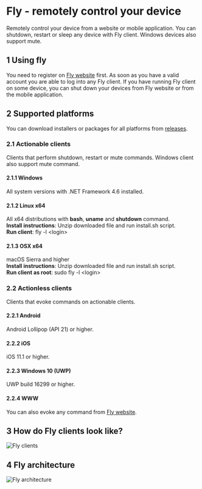 # Fly - remotely control your device
Remotely control your device from a website or mobile application. You can shutdown, restart or sleep any device with Fly client. Windows devices also support mute.

## 1 Using fly
You need to register on [Fly website](https://fly.starekit.cz/) first. As soon as you have a valid account you are able to log into any Fly client. If you have running Fly client on some device, you can shut down your devices from Fly website or from the mobile application.

## 2 Supported platforms
You can download installers or packages for all platforms from [releases](https://github.com/starek4/fly/releases/latest).

### 2.1 Actionable clients
Clients that perform shutdown, restart or mute commands. Windows client also support mute command.

#### 2.1.1 Windows
All system versions with .NET Framework 4.6 installed.

#### 2.1.2 Linux x64
All x64 distributions with **bash**, **uname** and **shutdown** command.<br />
**Install instructions**: Unzip downloaded file and run install.sh script.<br />
**Run client**: fly -l \<login\>

#### 2.1.3 OSX x64
macOS Sierra and higher<br />
**Install instructions**: Unzip downloaded file and run install.sh script.<br />
**Run client as root**: sudo fly -l \<login\>

### 2.2 Actionless clients
Clients that evoke commands on actionable clients.

#### 2.2.1 Android
Android Lollipop (API 21) or higher.

#### 2.2.2 iOS
iOS 11.1 or higher.

#### 2.2.3 Windows 10 (UWP)
UWP build 16299 or higher.

#### 2.2.4 WWW
You can also evoke any command from [Fly website](https://fly.starekit.cz/).

## 3 How do Fly clients look like?
![Fly clients](https://starekit.cz/git/fly.jpg)

## 4 Fly architecture
![Fly architecture](https://starekit.cz/git/fly_architecture_m.png)
